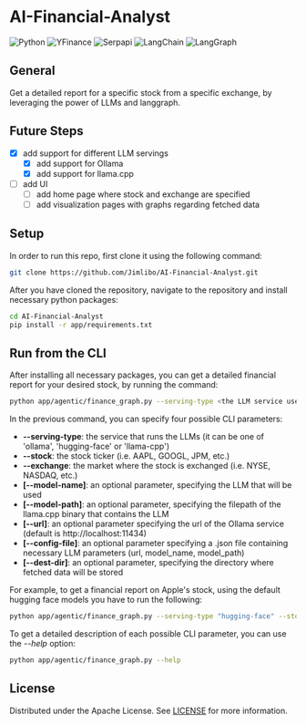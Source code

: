 # AI-Financial-Analyst

![Python](https://img.shields.io/badge/python-v3.12-blue.svg)
![YFinance](https://img.shields.io/badge/yfinance-v0.2.52-red.svg)
![Serpapi](https://img.shields.io/badge/serpapi-v0.1.5-green.svg)
![LangChain](https://img.shields.io/badge/langchain-v0.3.22-orange.svg)
![LangGraph](https://img.shields.io/badge/langgraph-v0.2.56-yellow.svg)

## General
Get a detailed report for a specific stock from a specific exchange, by leveraging the power of LLMs and langgraph.

## Future Steps
- [x] add support for different LLM servings
    - [x] add support for Ollama
    - [x] add support for llama.cpp
- [ ] add UI
    - [ ] add home page where stock and exchange are specified
    - [ ] add visualization pages with graphs regarding fetched data

## Setup
In order to run this repo, first clone it using the following command:
```bash
git clone https://github.com/Jimlibo/AI-Financial-Analyst.git
```
After you have cloned the repository, navigate to the repository and install necessary python packages:
```bash
cd AI-Financial-Analyst
pip install -r app/requirements.txt
```

## Run from the CLI
After installing all necessary packages, you can get a detailed financial report for your desired stock, by running the 
command:
```bash
python app/agentic/finance_graph.py --serving-type <the LLM service used> --stock <your stock> --exchange <exchange market of the stock>
```

In the previous command, you can specify four possible CLI parameters:
* <b>--serving-type</b>: the service that runs the LLMs (it can be one of 'ollama', 'hugging-face' or 'llama-cpp')
* <b>--stock</b>: the stock ticker (i.e. AAPL, GOOGL, JPM, etc.)
* <b>--exchange</b>: the market where the stock is exchanged (i.e. NYSE, NASDAQ, etc.)
* <b>[--model-name]</b>: an optional parameter, specifying the LLM that will be used
* <b>[--model-path]</b>: an optional parameter, specifying the filepath of the llama.cpp binary that contains the LLM
* <b>[--url]</b>: an optional parameter specifying the url of the Ollama service (default is http://localhost:11434)
* <b>[--config-file]</b>: an optional parameter specifying a .json file containing necessary LLM parameters (url, model_name, model_path)
* <b>[--dest-dir]</b>: an optional parameter, specifying the directory where fetched data will be stored

For example, to get a financial report on Apple's stock, using the default hugging face models you have to run the following:
```bash
python app/agentic/finance_graph.py --serving-type "hugging-face" --stock AAPL --exchange NASDAQ --dest-dir ~/apple_stock_data
```

To get a detailed description of each possible CLI parameter, you can use the <i>--help</i> option:
```bash
python app/agentic/finance_graph.py --help
```


## License
Distributed under the Apache License. See 
[LICENSE](https://github.com/Jimlibo/AI-Financial-Analyst/blob/main/LICENSE) for more information.